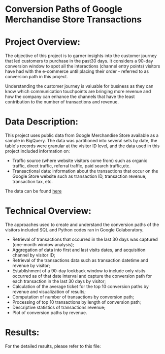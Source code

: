 # Conversion Paths of Google Merchandise Store Transactions

# Project Overview:

The objective of this project is to garner insights into the customer journey that led customers to purchase in the past30 days. It considers a 90-day conversion window to spot all the interactions (channel entry points) visitors have had with the e-commerce until placing their order - referred to as conversion path in this project.

Understanding the customer journey is valuable for business as they can know which communication touchpoints are bringing more revenue and how the company can enhance the channels that have the least contribution to the number of transactions and revenue.

# Data Description:

This project uses public data from Google Merchandise Store available as a sample in BigQuery. The data was partitioned into several sets by date, the table's records were granular at the visitor ID level, and the data used in this project included information on:

  - Traffic source (where website visitors come from) such as organic traffic, direct traffic, referral traffic, paid search traffic,etc. 
  - Transactional data: information about the transactions that occur on the Google Store website such as transaction ID, transaction revenue, transaction tax, etc. 
 
The data can be found <a href='https://console.cloud.google.com/bigquery?utm_source=bqui&utm_medium=link&utm_campaign=classic&project=practice-250123&ws=!1m9!1m4!4m3!1sbigquery-public-data!2sgoogle_analytics_sample!3sga_sessions_20170801!1m3!3m2!1sbigquery-public-data!2sgoogle_analytics_sample&d=google_analytics_sample&p=bigquery-public-data&page=dataset'>here</a>

# Technical Overview:

The approaches used to create and understand the conversion paths of the visitors included SQL and Python codes ran in Google Colaboratory. 

  - Retrieval of transactions that occurred in the last 30 days was captured (one-month window analysis);
  - Aggregation of data into first and last visits dates, and acquisition channel by visitor ID;
  - Retrieval of the transactions data such as transaction datetime and revenue by visitor;
  - Establishment of a 90-day lookback window to include only visits occurred as of that date interval and capture the conversion path for each transaction in the last 30 days       by visitor;
  - Calculation of the average ticket for the top 10 conversion paths by revenue and visualization of results;
  - Computation of number of transactions by conversion path;
  - Processing of top 10 transactions by length of conversion path;
  - Descriptive statistics of transactions revenue;
  - Plot of conversion paths by revenue. 

# Results: 

For the detailed results, please refer to this file:


